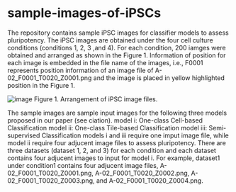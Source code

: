 # sample-images-of-iPSCs
The repository contains sample iPSC images for classifier models to assess pluripotency. The iPSC images are obtained under the four cell culture conditions (conditions 1, 2, 3 ,and 4).
For each condition, 200 iamges were obtained and arranged as shown in the Figure 1. 
Information of position for each image is embedded in the file name of the images, i.e.,  F0001 represents position information of an image file of A-02_F0001_T0020_Z0001.png and the image is placed in yellow highlighted position in the Figure 1.

![image](https://github.com/TakeshiHase/sample-images-of-iPSCs/assets/8033227/cd060e39-257e-4ddc-a5c6-f3627194d24a)
Figure 1. Arrangement of iPSC image files.

The sample images are sample input images for the following three models proposed in our paper (see ciation).
model i: One-class Cell-based Classification
model ii: One-class Tile-based Classification
model iii: Semi-supervised Classification
models i and iii require one imput image file, while model ii require four adjucent image files to assess pluripotency.
There are three datasets (dataset 1, 2, and 3) for each condition and each dataset contains four adjucent images to input for model i.
For example, dataset1 under condition1 contains four adjucent image files, A-02_F0001_T0020_Z0001.png, A-02_F0001_T0020_Z0002.png, A-02_F0001_T0020_Z0003.png, and A-02_F0001_T0020_Z0004.png.
